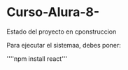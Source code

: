 # Curso-Alura-8- 

Estado del proyecto en cponstruccion 

Para ejecutar el sistemaa, debes poner: 

''''npm install react'''
